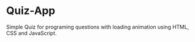 # Quiz-App

Simple Quiz for programing questions with loading animation using HTML, CSS and JavaScript.
